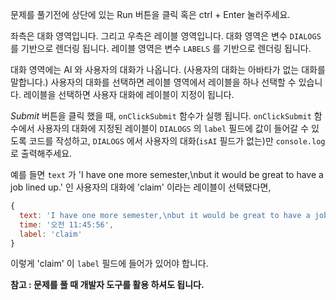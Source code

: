 문제를 풀기전에 상단에 있는 Run 버튼을 클릭 혹은 ctrl + Enter 눌러주세요.

좌측은 대화 영역입니다. 그리고 우측은 레이블 영역입니다.
대화 영역은 변수 `DIALOGS` 를 기반으로 렌더링 됩니다.
레이블 영역은 변수 `LABELS` 를 기반으로 렌더링 됩니다.

대화 영역에는 AI 와 사용자의 대화가 나옵니다.
(사용자의 대화는 아바타가 없는 대화를 말합니다.)
사용자의 대화를 선택하면 레이블 영역에서 레이블을 하나 선택할 수 있습니다.
레이블을 선택하면 사용자 대화에 레이블이 지정이 됩니다.

_Submit_ 버튼을 클릭 했을 때, `onClickSubmit` 함수가 실행 됩니다.
`onClickSubmit` 함수에서 사용자의 대화에 지정된 레이블이 `DIALOGS` 의 `label` 필드에 값이 들어갈 수 있도록 코드를 작성하고, `DIALOGS` 에서 사용자의 대화(`isAI` 필드가 없는)만 `console.log` 로 출력해주세요.

예를 들면 `text` 가 'I have one more semester,\nbut it would be great to have a job lined up.' 인 사용자의 대화에 'claim' 이라는 레이블이 선택됐다면,

```js
{
  text: 'I have one more semester,\nbut it would be great to have a job lined up.',
  time: '오전 11:45:56',
  label: 'claim'
}
```

이렇게 'claim' 이 `label` 필드에 들어가 있어야 합니다.

**참고 : 문제를 풀 때 개발자 도구를 활용 하셔도 됩니다.**